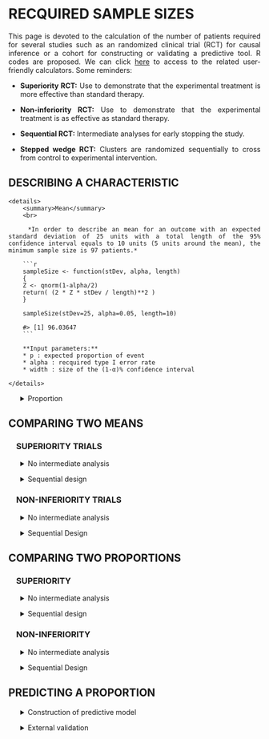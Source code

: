 # RECQUIRED SAMPLE SIZES

<div style="text-align: justify">

This page is devoted to the calculation of the number of patients required for several studies such as an randomized clinical trial (RCT) for causal inference or a cohort for constructing or validating a predictive tool. R codes are proposed. We can click [here](https://poitiers-health-data.shinyapps.io/SampleSize/) to access to the related user-friendly calculators. Some reminders:

* **Superiority RCT:** Use to demonstrate that the experimental treatment is more effective than standard therapy.

* **Non-inferiority RCT:** Use to demonstrate that the experimental treatment is as effective as standard therapy.

* **Sequential RCT:** Intermediate analyses for early stopping the study.

* **Stepped wedge RCT:** Clusters are randomized sequentially to cross from control to experimental intervention.

## DESCRIBING A CHARACTERISTIC

	<details>
		<summary>Mean</summary>
		<br>
		
		*In order to describe an mean for an outcome with an expected standard deviation of 25 units with a total length of the 95% confidence interval equals to 10 units (5 units around the mean), the minimum sample size is 97 patients.*
		
		```r
		sampleSize <- function(stDev, alpha, length)
		{
		Z <- qnorm(1-alpha/2)
		return( (2 * Z * stDev / length)**2 )
		}
		
		sampleSize(stDev=25, alpha=0.05, length=10)
		
		#> [1] 96.03647
		```
		
		**Input parameters:**
		* p : expected proportion of event
		* alpha : recquired type I error rate
		* width : size of the (1-α)% confidence interval
		
	</details>	


<ul>
	<details>
		<summary>Proportion</summary>
		<br>
		
		*In order to describe an expected proportion of 35% with a total length of the 95% confidence interval equals to 10%, the minimum sample size is 350 patients.**
		
		```r
		sampleSize <- function(p, alpha, length)
		{
		Z <- qnorm(1-alpha/2)
		return((((2*Z)**2)*(p*(1-p)))/(length**2))
		}
		
		sampleSize(p=0.35, alpha=0.05, length=0.1)
		
		#> [1] 349.5728
		```
		
		**Input parameters:**
		* p : expected proportion of event
		* alpha : recquired type I error rate
		* length : total size of the (1-α)% confidence interval
		
	</details>	
</ul>

## COMPARING TWO MEANS

### &nbsp;&nbsp;&nbsp;&nbsp;SUPERIORITY TRIALS

<ul>
	<details>
	<summary>No intermediate analysis</summary>
	<br>
	
	<ul>
		<details>
			<summary>Individual randomization</summary>
		<br>
		
		
		*Consider the following RCT with two parallel groups with a 1:1 randomization ratio. The expected mean is 66 units in patients in the experimental arm versus 72 units in the control arm. In order to demonstrate such a difference of 6 units, with a standard deviation of 23, a 5% two-sided type I error rate and a power of 80%, the minimum sample size per arm equals 231 (i.e., a total of 462 patients).*
		
		```r
		library(epiR)
				
		epi.sscompc(treat = 66, control = 72,	sigma = 23, n = NA, power = 0.8, 
						r = 1, sided.test = 2, conf.level = 1-0.05)
		
		#> $n.total
		#> [1] 462
		
		#> $n.treat
		#> [1] 231
		
		#> $n.control
		#> [1] 231
		
		#> $power
		#> [1] 0.8
		
		#> $delta
		#> [1] 6
		```
		
		**Input parameters:**
		* treat: expected mean in the experimental arm
		* control: expected mean in the control arm
		* sigma: expected standard deviation in the two arms
		* n: define as NA
		* power: required power (1 minus type II error rate)
		* r: randomization ratio (experimental:control)
		* sided.test: one-sided test (1) or two-sided test (2) 
		* conf.level: required confidence level (1 minus type I error rate)
		
		</details>
	</ul>
	
	<ul>
		<details>
		<summary>Stepped wedge randomization</summary>
		<br>
		
		*Consider the following stepped wedge RCT with 30 centers randomized in 30 sequences. The expected mean is 38 units in patients in the experimental arm versus 48 units in the control arm. In order to demonstrate such a difference of 10 units, with a standard deviation of 17 units, a 5% two-sided type I error rate and a power of 90%, the minimum sample size per arm equals 61 (i.e., a total of 122 patients) in case of individual randomization with a 1:1 ratio. According to our stepped wedge design and assuming an intraclass correlation coefficient of 0.05, we need to recruit 208 patients (104 in each arm).*
		
		```r
		library(epiR)
		
		SampSize_I <- epi.sscompc(treat = 38, control = 48, sigma = 17, n = NA, 
								r = 1, power = 0.9, sided.test = 2, conf.level = 1-0.05)
		
		SampSize_I$n.total
		
		# [1] 122
		
		SampleSize_SW <- function(ni, center=30, sequence=30, icc=0.05)
		{
		aa <- -2*center*(sequence - 1/sequence)*icc*(1+sequence/2)
		bb <- 3*ni*(1-icc)*icc*(1+sequence) - 2*center*(sequence -1/sequence)*(1-icc)
		cc <- 3*ni*(1-icc)*(1-icc) 
		m1 <- (-bb + sqrt(bb^2 - 4*aa*cc)) / (2*aa)
		m2 <- (-bb - sqrt(bb^2 - 4*aa*cc)) / (2*aa)
		m_sol <- max(m1,m2)
		Npat_center <- m_sol*(sequence+1) 
		N_tot_SW <- Npat_center*center 
		return(2*ceiling(N_tot_SW /2))
		}
		
		SampleSize_SW(ni = SampSize_I$n.total, center = 30, sequence = 30, icc = 0.05)
		
		# [1] 208
		
		# Hemming K, Taljaard M. Sample size calculations for stepped wedge and cluster randomised trials: a unified approach. J Clin Epidemiol. 2016 Jan;69:137-46
		```
		
		**Input parameters:**
		* treat: expected mean in the experimental arm
		* control: expected mean in the control arm
		* sigma: expected standard deviation in the two arms
		* n: number of subjects to include (experimental + control) define as NA
		* r: randomization ratio (experimental:control)
		* power: required power (1 minus type II error rate)
		* sided.test: one-sided test (1) or two-sided test (2) 
		* conf.level: required confidence level (1 minus type I error rate)
		* ni: sample size in case of individual randomization
		* center: number of centers
		* sequence: number of sequences
		* icc: expected intraclass correlation coefficient
		
		</details>
	</ul>
	
	</details>
</ul>

<ul>
	<details>
	<summary>Sequential design</summary>
	<br>
	
	
	
	*Consider the following RCT with two parallel groups with a 1:1 randomization ratio and 2 planned intermediate analyses for efficacy by using the O'Brien-Fleming method for considering the inflation of the type I error rate). The expected mean is 66 units in patients in the experimental arm versus 72 units in the control arm. In order to demonstrate such a difference of 6 units, with a standard deviation of 23, a 5% two-sided type I error rate and a power of 80%,  the final analysis should be carried out on 472 patients (236 patients per group). The first and second intermediate analyses would be performed on 158 and 316 patients respectively, i.e. 33% and 66% of the maximum number of included patients if their is no decision of stopping the study.*
	
	```r
	library("rpact")
			
	design <- getDesignGroupSequential(
				typeOfDesign = "OF", informationRates = c(1/3, 2/3, 1),
				alpha = 0.05, beta = 1-0.8, sided = 2)
	
	designPlan <- getSampleSizeMeans(design, alternative = 6, stDev = 23,
									allocationRatioPlanned = 1)
	
	summary(designPlan)
	
	#> Stage                                          1       2       3 
	#> Planned information rate                   33.3%   66.7%    100% 
	#> Cumulative alpha spent                    0.0005  0.0143  0.0500 
	#> Stage levels (two-sided)                  0.0005  0.0141  0.0451 
	#> Efficacy boundary (z-value scale)          3.471   2.454   2.004 
	#> Lower efficacy boundary (t)              -13.012  -6.405  -4.258 
	#> Upper efficacy boundary (t)               13.012   6.405   4.258 
	#> Cumulative power                          0.0329  0.4424  0.8000 
	#> Number of subjects                         157.1   314.2   471.3 
	#> Expected number of subjects under H1                       396.7 
	#> Exit probability for efficacy (under H0)  0.0005  0.0138 
	#> Exit probability for efficacy (under H1)  0.0329  0.4095 
	```
	
	**Input parameters:**
	* typeOfDesign: type of design ("OF" for the O'Brien-Fleming method)
	* informationRates: planned analyses defined as proportions of the maximum sample size
	* alpha: recquired type I error rate
	* beta: recquired type II error rate (1 minus power)
	* sided: one-sided test (1), two-sided test (2)
	* alternative: expected difference between the two arms
	* stDev: expected standard deviation in the two arms
	* allocationRatioPlanned: randomization ratio
	
	</summary>	
	</details>
</ul>

### &nbsp;&nbsp;&nbsp;&nbsp;NON-INFERIORITY TRIALS

<ul>
	<details>
	<summary>No intermediate analysis</summary>
	<br>
	
	<ul>
		<details>
			<summary>Individual randomization</summary>
		<br>
		
		*Consider the following RCT with two parallel groups with a 1:1 randomization ratio. The expected mean is 66 units in patients in the control arm and no difference compared to the experimental arm. Assuming an absolute non-inferiority margin of 7 points, a standard deviation of 23, the minimum sample size per arm equals 134 (i.e., a total of 268 patients) to achieve a 5% one-sided type I error rate and a power of 80%*
		
		```r
		library(epiR)
			
		epi.ssninfc(treat = 66, control = 66, sigma = 23, delta = 7,
					power = 0.8, alpha = 0.05, r = 1, n = NA)
		
		#> $n.total
		#> [1] 268
		
		#> $n.treat
		#> [1] 134
		
		#> $n.control
		#> [1] 134
		
		#> $delta
		#> [1] 7
		
		#> $power
		#> [1] 0.8
		```
			
		**Input parameters:**
		* treat: expected mean in the experimental arm
		* control: expected mean in the control arm
		* sigma: expected standard deviation in the two arms
		* delta: equivalence limit
		* alpha: required type I error rate
		* power: required power (1 minus type II error rate)
		* r: randomization ratio (experimental:control)
		* n: number of subjects to include (experimental + control) define as NA
		
		</summary>
		</details>
	</ul>
	
	<ul>
		<details>
		<summary>Stepped wedge randomization</summary>
		<br>
		
		*Consider the following stepped wedge RCT with 30 centers randomized in 30 sequences. The expected mean is 48 units in patients in the control arm and no difference compared to the experimental arm. Assuming an absolute non-inferiority margin of 7 points, a standard deviation of 17, the minimum sample size per arm equals 102 (i.e., a total of 204 patients) to achieve a 5% one-sided type I error rate and a power of 90% in case of individual randomization with a 1:1 ratio. According to our stepped wedge design and assuming an intraclass correlation coefficient of 0.05, we need to recruit 372 patients (186 in each arm).*
		
		```r
		library(epiR)
		
		SampSize_I <- epi.ssninfc(treat = 48, control = 48, sigma = 17, delta = 7,
								n = NA, r = 1, power = 0.9, alpha = 0.05)
		
		SampSize_I$n.total
		
		# [1] 204          
					
		SampleSize_SW <- function(ni, center=30, sequence=30, icc=0.05)
		{
		aa <- -2*center*(sequence - 1/sequence)*icc*(1+sequence/2)
		bb <- 3*ni*(1-icc)*icc*(1+sequence) - 2*center*(sequence -1/sequence)*(1-icc)
		cc <- 3*ni*(1-icc)*(1-icc)
		m1 <- (-bb + sqrt(bb^2 - 4*aa*cc)) / (2*aa)
		m2 <- (-bb - sqrt(bb^2 - 4*aa*cc)) / (2*aa)
		m_sol <- max(m1,m2) 
		Npat_center <- m_sol*(sequence+1) 
		N_tot_SW <- Npat_center*center 
		return(2*ceiling(N_tot_SW /2))
		}
		
		SampleSize_SW(ni = SampSize_I$n.total, center = 30, sequence = 30, icc = 0.05)
		
		# [1] 372
				
		```
		
		**Input parameters:**
		* treat: expected mean in the experimental arm
		* control: expected mean in the control arm
		* sigma: expected standard deviation in the two arms
		* delta: equivalence limit
		* n: number of subjects to include (experimental + control) define as NA
		* r: randomization ratio (experimental:control)
		* power: required power (1 minus type II error rate)
		* alpha: required confidence level (type I error rate)
		* ni: sample size in case of individual randomization
		* center: number of centers
		* sequence: number of sequences
		* icc: expected ntraclass correlation coefficient 
		
		</details>
	</ul>
	
	</details>
</ul>

<ul>
	<details>
	<summary>Sequential Design</summary>
	<br>
	
	*This sample size is for a randomised controlled non-inferiority trial in two parallel groups experimental treatment versus control treatment with balanced randomisation (ratio 1 :1) for a continuous endpoint. Assuming an absolute non-inferiority margin of 7, with a standard deviation of 23, with a one-sided alpha risk of 5% and a power of 80%, the final analysis should be carried out on 276 patients(138 patients per group).Intermediate analyses would be performed on 92 and 184 patients respectively, i.e. 33%, 66% of the maximum number of included patients if their is no decision of stopping the study*
	
	```r
	library("rpact")
			
	design <- getDesignGroupSequential(typeOfDesign = "OF", informationRates = c(1/3,2/3,1),
									alpha = 0.05, beta = 1-0.8, sided = 1)
									
	designPlan <- getSampleSizeMeans(design, alternative = 0, stDev = 23,
									allocationRatioPlanned = 1, thetaH0 = -7)
	
	summary(designPlan)
	
	#> Stage                                          1       2       3 
	#> Planned information rate                   33.3%   66.7%    100% 
	#> Cumulative alpha spent                    0.0015  0.0187  0.0500 
	#> Stage levels (one-sided)                  0.0015  0.0181  0.0437 
	#> Efficacy boundary (z-value scale)          2.961   2.094   1.710 
	#> Efficacy boundary (t)                      7.607   0.159  -2.246 
	#> Cumulative power                          0.0660  0.4879  0.8000 
	#> Number of subjects                          91.9   183.7   275.6 
	#> Expected number of subjects under H1                       224.7 
	#> Exit probability for efficacy (under H0)  0.0015  0.0172 
	#> Exit probability for efficacy (under H1)  0.0660  0.4219 
	```
	**Input parameters:**
	* typeOfDesign: type of design ("OF" for the O'Brien-Fleming method)
	* informationRates: planned analyses defined as proportions of the maximum sample size
	* alpha: recquired type I error rate
	* beta: recquired type II error rate (1 minus power)
	* sided: one-sided test (1)
	* alternative: no difference between the two arms
	* stDev: expected standard deviation in the two arms
	* thetaH0 : equivalence limit
	* allocationRatioPlanned: randomization ratio
	
	</details>
</ul>

## COMPARING TWO PROPORTIONS

### &nbsp;&nbsp;&nbsp;&nbsp;SUPERIORITY

<ul>
	<details>
	<summary>No intermediate analysis</summary>
	<br>
	
	<ul>
		<details>
			<summary>Individual randomization</summary>
			<br>
		
		*Consider the following RCT with two parallel groups with a 1:1 randomization ratio. The expected proportion of events is 35% in the experimental arm compared to 28% in the control arm. In order to demonstrate such a difference of 7%, with a two-sided type I error rate of 5% and a power of 80%, the minimum sample size per arm equals 691 (i.e., a total of 1,382 patients).*
		
		```r
		library(epiR)
		
		epi.sscohortc(irexp1 = 0.35, irexp0 = 0.28, n = NA, power = 0.80, 
					r = 1, sided.test = 2, conf.level = 1-0.05)
		
		#> $n.total
		#> [1] 1382
		
		#> $n.exp1
		#> [1] 691
		
		#> $n.exp0
		#> [1] 691
		
		#> $power
		#> [1] 0.8
		
		#> $irr
		#> [1] 1.25
		
		#> $or
		#> [1] 1.384615
		```
			
		**Input parameters:**
		*	irexp1: expected proportion in the experimental group
		*	irexp0: expected proportion in the control group
		*	n: number of subjects to include (experimental + control) define as NA
		*	power: required power (1 minus type II error rate)
		* r: randomization ratio (experimental:control)
		* sided: one-sided test (1), two-sided test (2)
		* conf.level: recquired confidence level (1 minus type I error rate)
		
			</summary>
		</details>
	</ul>
	
	
	<ul>
		<details>
			<summary>Stepped wedge randomization</summary>
			<br>
		
		*Consider the following stepped wedge RCT with 15 centers randomized in 5 sequences. The expected proportion of events is 72% in the experimental arm compared to 62% in the control arm. In order to demonstrate such a difference of 10%, with a two-sided type I error rate of 5% and a power of 80%, the minimum sample size per arm equals 346 (i.e., a total of 692 patients) in case of individual randomization with a 1:1 ratio. According to our stepped wedge design and assuming an intraclass correlation coefficient of 0.01, we need to recruit 1,646 patients (823 in each arm).*
		
		```r
		library(epiR)
		
		SampSize_I <- epi.sscohortc(irexp1 = 0.72, irexp0 = 0.62, n = NA, r = 1,
									power = 0.80, sided.test = 2, conf.level = 1-0.05)
									
		SampSize_I$n.total
		
		# [1] 692
		
		SampleSize_SW <- function(ni, center=15, sequence=5, icc=0.01)
		{
		aa <- -2*center*(sequence - 1/sequence)*icc*(1+sequence/2) 
		bb <- 3*ni*(1-icc)*icc*(1+sequence) - 2*center*(sequence -1/sequence)*(1-icc)
		cc <- 3*ni*(1-icc)*(1-icc)
		m1 <- (-bb + sqrt(bb^2 - 4*aa*cc)) / (2*aa)
		m2 <- (-bb - sqrt(bb^2 - 4*aa*cc)) / (2*aa)
		m_sol <- max(m1,m2) 
		Npat_center <- m_sol*(sequence+1) 
		N_tot_SW <- Npat_center*center 
		return(2*ceiling(N_tot_SW /2))
		}
		
		SampleSize_SW(ni = SampSize_I$n.total, center = 15, sequence = 5, icc = 0.01)
		
		# [1] 1646
				
		```
			
		**Input parameters:**
		*	irexp1: expected proportion in the experimental group
		*	irexp0: expected proportion in the control group
		* n: number of subjects to include (experimental + control) define as NA
		* r: randomization ratio (experimental:control)
		*	power: required power (1 minus type II error rate)
		* sided.test: one-sided test (1), two-sided test (2)
		* conf.level: required confidence level (1 minus type I error rate)
		* ni: sample size in case of individual randomization
		* center: number of centers
		* sequence: number of sequences
		* icc: expected intraclass correlation coefficient
		
		</details>
	</ul>
	
	</details>
</ul>

<ul>
	<details>
	<summary>Sequential design</summary>
	<br>
	
	*Consider the following RCT with two parallel groups with a 1:1 randomization ratio and 2 planned intermediate analyses for efficacy by using the O'Brien-Fleming method for considering the inflation of the type I error rate. The expected proportion of event is 11% in patients in the experimental arm versus 15% units in the control arm. In order to demonstrate such a difference of 4%, with a 5% two-sided type I error rate and a power of 80%, the final analysis should be carried out on 2,256 patients (1,128 patients per group). The first and second intermediate analyses would be performed on 752 and 1,504 patients respectively, i.e. 33% and 66% of the maximum number of included patients if their is no decision of stopping the study.*
	
	```r
	library("rpact")
			
	design <- getDesignGroupSequential(typeOfDesign = "OF", 
					informationRates = c(1/3, 2/3, 1), alpha = 0.05,
					beta = 1-0.8, sided = 2)
	
	designPlan <- getSampleSizeRates(design,  pi1 = 0.11, pi2 = 0.15,
					allocationRatioPlanned = 1)
	
	summary(designPlan)
	
	#> Stage                                         1      2      3 
	#> Planned information rate                  33.3%  66.7%   100% 
	#> Cumulative alpha spent                   0.0005 0.0143 0.0500 
	#> Stage levels (two-sided)                 0.0005 0.0141 0.0451 
	#> Efficacy boundary (z-value scale)         3.471  2.454  2.004 
	#> Lower efficacy boundary (t)              -0.079 -0.042 -0.029 
	#> Upper efficacy boundary (t)               0.101  0.048  0.031 
	#> Cumulative power                         0.0329 0.4424 0.8000 
	#> Number of subjects                        751.8 1503.7 2255.5 
	#> Expected number of subjects under H1                   1898.1 
	#> Exit probability for efficacy (under H0) 0.0005 0.0138 
	#> Exit probability for efficacy (under H1) 0.0329 0.4095 
	```
	
	**Input parameters:**
	* typeOfDesign: type of design ("OF" for the O'Brien-Fleming method)
	* informationRates: planned analyses defined as proportions of the maximum sample size
	* alpha: required type I error rate
	* beta: required type II error rate (1 minus power)
	* sided: one-sided test (1), two-sided test (2)
	* pi1: expected probability in the experimental group
	* pi2: expected probability in the control group
	* allocationRatioPlanned: randomization ratio (experimental/control)
	
	</summary>	
	</details>
</ul>

### &nbsp;&nbsp;&nbsp;&nbsp;NON-INFERIORITY

<ul>
	<details>
	<summary>No intermediate analysis</summary>
	<br>	
	
	<ul>
		<details>
			<summary>Individual randomization</summary>
			<br>
		
		*Consider the following RCT with two parallel groups with a 1:1 randomization ratio. The expected percentage of events is 35% in patients in the control arm and no difference compared to the experimental arm. Assuming an absolute non-inferiority margin of 5%,  the minimum sample size per arm equals 1,126 (i.e., a total of 2,252 patients) to achieve a 5% one-sided type I error rate and a power of 80%.*
		
		```r
		epi.ssninfb(treat = 0.35, control = 0.35, delta = 0.05, 
					n = NA, r = 1, power = 0.8, alpha = 0.05)
		
		#> $n.total
		#> [1] 2252
		
		#> $n.treat
		#> [1] 1126
		
		#> $n.control
		#> [1] 1126
		
		#> $delta
		#> [1] 0.05
		
		#> $power
		#> [1] 0.8
		```
			
		**Parameters :**
		* treat: expected proportion in the experimental arm
		* control: expected proportion in the control arm
		* delta: equivalence limit
		* alpha: required type I error rate
		* power: required power (1 minus type II error rate)
		* r: randomization ratio (experimental:control)
		* n: number of subjects to include (experimental + control) define as NA
		
		</details>
	</ul>
	
	<ul>
		<details>
			<summary>Stepped wedge randomization</summary>
			<br>
		
		*Consider the following stepped wedge RCT with 15 centers randomized in 5 sequences. The expected proportion of events is 72% in patients in the control arm and no difference compared to the experimental arm. Assuming an absolute non-inferiority margin of 8%, the minimum sample size per arm equals 390 (i.e., a total of 780 patients) to achieve a one-sided type I error rate of 5% and a power of 80%, in case of individual randomization with a 1 :1 ratio. According to our stepped wedge design and assuming an intraclass correlation coefficient of 0.01, we need to recruit 1,890 patients (945 in each arm).*
		
		```r
		library(epiR)
		
		SampSize_I <- epi.ssninfb(treat = 0.72, control = 0.72, delta = 0.08, 
								n = NA, r = 1, power = 0.8, alpha = 0.05)
								
		SampSize_I$n.total
		
		# [1] 780
		
		SampleSize_SW <- function(ni, center=15, sequence=5, icc=0.01)
		{
		aa <- -2*center*(sequence - 1/sequence)*icc*(1+sequence/2) 
		bb <- 3*ni*(1-icc)*icc*(1+sequence) - 2*center*(sequence -1/sequence)*(1-icc)
		cc <- 3*ni*(1-icc)*(1-icc)
		m1 <- (-bb + sqrt(bb^2 - 4*aa*cc)) / (2*aa)
		m2 <- (-bb - sqrt(bb^2 - 4*aa*cc)) / (2*aa)
		m_sol <- max(m1,m2) 
		Npat_center <- m_sol*(sequence+1) 
		N_tot_SW <- Npat_center*center
		return(2*ceiling(N_tot_SW /2))
		}
		
		SampleSize_SW(ni = SampSize_I$n.total, center = 15, sequence = 5, icc = 0.01)
		
		# [1] 1890
				
		```
		
		**Input parameters:**
		* treat: expected proportion in the experimental arm
		* control: expected proportion in the control arm
		* delta: equivalence limit
		* n: number of subjects to include (experimental + control) define as NA
		* r: randomization ratio (experimental:control)
		* power: required power (1 minus type II error rate)
		* alpha: required type I error rate
		* ni: sample size in case of individual randomization
		* center: number of centers
		* sequence: number of sequences
		* icc: expected intraclass correlation coefficient
		
		</details>
	</ul>
	
	</details>
</ul>

<ul>
	<details>
	<summary>Sequential Design</summary>
	<br>
	
	*This sample size is for a randomised controlled non-inferiority trial in two parallel groups experimental treatment versus control treatment with balanced randomisation (ratio 1 :1) for a binary endpoint. The expected percentage of events is 35% in patients in the control arm and no difference compared to the experimental arm. Assuming an absolute non-inferiority margin of 10%, with a one-sided alpha risk of 5% and a power of 80%, the final analysis should be carried out on 576 patients(288 patients per group).The two intermediate analyses would be performed on 192 and 384 patients respectively, i.e. 33%, 66% of the maximum number of included patients if their is no decision of stopping the study*
	
	```r
	library("rpact")
			
	design <- getDesignGroupSequential(typeOfDesign = "OF", informationRates = c(1/3,2/3,1),
									alpha = 0.05, beta = 1-0.8, sided = 1)
									
	designPlan <- getSampleSizeRates(design, pi1 = 0.35, pi2 = 0.35, thetaH0 = 0.10)
	
	summary(designPlan)
	
	#> Stage                                          1       2       3 
	#> Planned information rate                   33.3%   66.7%    100% 
	#> Cumulative alpha spent                    0.0015  0.0187  0.0500 
	#> Stage levels (one-sided)                  0.0015  0.0181  0.0437 
	#> Efficacy boundary (z-value scale)          2.961   2.094   1.710 
	#> Efficacy boundary (t)                     -0.097  -0.002   0.032 
	#> Cumulative power                          0.0660  0.4879  0.8000 
	#> Number of subjects                         191.7   383.5   575.2 
	#> Expected number of subjects under H1                       469.0 
	#> Exit probability for efficacy (under H0)  0.0015  0.0172 
	#> Exit probability for efficacy (under H1)  0.0660  0.4219 
	```
	**Input parameters:**
	* typeOfDesign: type of design ("OF" for the O'Brien-Fleming method)
	* informationRates: planned analyses defined as proportions of the maximum sample size
	* alpha: recquired type I error rate
	* beta: recquired type II error rate (1 minus power)
	* sided: one-sided test (1)
	* pi1 = pi2 : no difference between the two arms
	* thetaH0 : equivalence limit
	* allocationRatioPlanned: randomization ratio
	
	</details>
</ul>

## PREDICTING A PROPORTION

<ul>
	<details>
	<summary>Construction of predictive model</summary>
	<br>	
	
	*For developing a model/alghorithm based on 34 predictors as candidates with an expected R2 of at least 0.25 and an expected shrinkage of 0.9 (equation 11 in Riley et al. Statistics in Medicine. 2019;38:1276–1296), the minimal sample size is 1045.*
	
	```r
	sampleSize <- function(predictors=34, R2=0.25, shrink=0.9)
	{  predictors/((shrink-1)*log(1-R2/shrink)) }
	
	sampleSize()
	
	#> [1] 1044.796
	```
	
	**Input parameters:**
	* predictors : number of predictors as candidates
	* R2 : expected R2
	* shrink : expected shrinkage
	
	</summary>
	</details>
</ul>

<ul>
	<details>
	<summary>External validation</summary>
	<br>	
	
	*Consider O/E the ratio between the number of observed events versus expected ones. To achieve a precision defined as a length of the (1-α)% confidence interval of this ratio equals to 0.2, if the expected proportions is 50%, the required sample size is 386 (Riley et al. Minimum sample size for external validation of a clinical prediction model with a binary outcome. Statistics in Medicine. 2021;19:4230-4251).*
	
	```r
	se <- function(width, alpha) # The standard error associated with the 1-alpha confidence interval
	{
	fun <- function(x) { exp( qnorm(1-alpha/2, mean=0, sd=1) * x ) - exp(-1* qnorm(1-alpha/2, mean=0, sd=1) * x ) - width } 
	return(uniroot(fun, lower = 0.001, upper = 100)$root)
	} 
	
	size.calib <- function(p, width, alpha) # the minimum sample size to achieve this precision
	{   
	(1-p) / ((p * se(width=width, alpha=alpha)**2 ))
	}
	
	size.calib(p=0.5, width=0.2, alpha=0.05)
	
	#> [1] 385.4265
	```
	**Input parameters:**
	* p: expected proportion of events
	* width: size of the (1-α)% confidence interval
	* alpha: type I error rate (α)
	
	</details>
</ul>